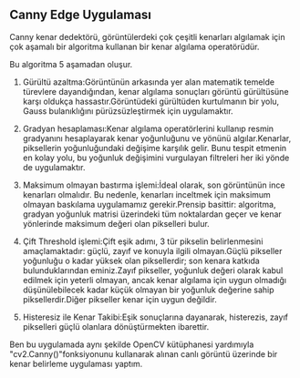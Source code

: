 ## Canny Edge Uygulaması

Canny kenar dedektörü, görüntülerdeki çok çeşitli kenarları algılamak için çok aşamalı bir algoritma kullanan bir kenar algılama operatörüdür.

Bu algoritma 5 aşamadan oluşur.

1. Gürültü azaltma:Görüntünün arkasında yer alan matematik temelde türevlere dayandığından, kenar algılama sonuçları görüntü gürültüsüne karşı oldukça hassastır.Görüntüdeki gürültüden kurtulmanın bir yolu, Gauss bulanıklığını pürüzsüzleştirmek için uygulamaktır.

2. Gradyan hesaplaması:Kenar algılama operatörlerini kullanıp resmin gradyanını hesaplayarak kenar yoğunluğunu ve yönünü algılar.Kenarlar, piksellerin yoğunluğundaki değişime karşılık gelir. Bunu tespit etmenin en kolay yolu, bu yoğunluk değişimini vurgulayan filtreleri her iki yönde de uygulamaktır.

3. Maksimum olmayan bastırma işlemi:İdeal olarak, son görüntünün ince kenarları olmalıdır. Bu nedenle, kenarları inceltmek için maksimum olmayan baskılama uygulamamız gerekir.Prensip basittir: algoritma, gradyan yoğunluk matrisi üzerindeki tüm noktalardan geçer ve kenar yönlerinde maksimum değeri olan pikselleri bulur.

4. Çift Threshold işlemi:Çift eşik adımı, 3 tür pikselin belirlenmesini amaçlamaktadır: güçlü, zayıf ve konuyla ilgili olmayan.Güçlü pikseller yoğunluğu o kadar yüksek olan piksellerdir; son kenara katkıda bulunduklarından eminiz.Zayıf pikseller, yoğunluk değeri olarak kabul edilmek için yeterli olmayan, ancak kenar algılama için uygun olmadığı düşünülebilecek kadar küçük olmayan bir yoğunluk değerine sahip piksellerdir.Diğer pikseller kenar için uygun değildir.

5. Histeresiz ile Kenar Takibi:Eşik sonuçlarına dayanarak, histerezis, zayıf pikselleri güçlü olanlara dönüştürmekten ibarettir.

Ben bu uygulamada aynı şekilde OpenCV kütüphanesi yardımıyla "cv2.Canny()"fonksiyonunu kullanarak alınan canlı görüntü üzerinde bir kenar belirleme uygulaması yaptım.
